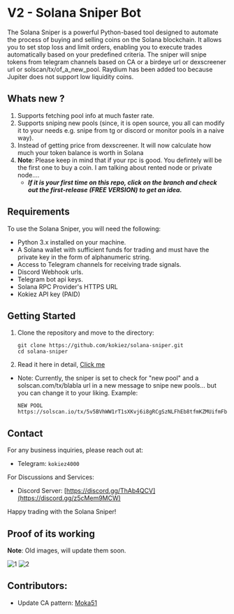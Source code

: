 # V2 - Solana Sniper Bot

The Solana Sniper is a powerful Python-based tool designed to automate the process of buying and selling coins on the Solana blockchain. It allows you to set stop loss and limit orders, enabling you to execute trades automatically based on your predefined criteria. The sniper will snipe tokens from telegram channels based on CA or a birdeye url or dexscreener url or solscan/tx/of_a_new_pool. Raydium has been added too because Jupiter does not support low liquidity coins.

## Whats new ? 
1) Supports fetching pool info at much faster rate.
2) Supports sniping new pools (since, it is open source, you all can modify it to your needs e.g. snipe from tg or discord or monitor pools in a naive way).
3) Instead of getting price from dexscreener. It will now calculate how much your token balance is worth in Solana
4) **Note**: Please keep in mind that if your rpc is good. You defintely will be the first one to buy a coin. I am talking about rented node or private node....
    - ***If it is your first time on this repo, click on the branch and check out the first-release (FREE VERSION) to get an idea.***

## Requirements

To use the Solana Sniper, you will need the following:

- Python 3.x installed on your machine.
- A Solana wallet with sufficient funds for trading and must have the private key in the form of alphanumeric string.
- Access to Telegram channels for receiving trade signals.
- Discord Webhook urls.
- Telegram bot api keys.
- Solana RPC Provider's HTTPS URL
- Kokiez API key (PAID)

## Getting Started

1. Clone the repository and move to the directory:
    ```shell
    git clone https://github.com/kokiez/solana-sniper.git
    cd solana-sniper
    ```
2. Read it here in detail, [Click me](https://github.com/kokiez/solana-sniper/blob/main/guide.md)
- Note: Currently, the sniper is set to check for "new pool" and a solscan.com/tx/blabla url in a new message to snipe new pools... but you can change it to your liking. Example:
   ```
   NEW POOL
   https://solscan.io/tx/5v5BVhWW1rT1sXKvj6i8gRCgSzNLFhEb8tfmKZMUifmFbCLFzfJCnkHgcAwcvCXnizmWMh8cT2WSDV4soJ7Pf5AP
   ```

## Contact

For any business inquiries, please reach out at:
- Telegram: `kokiez4000`

For Discussions and Services:
- Discord Server: [https://discord.gg/ThAb4QCV](https://discord.gg/z5cMem9MCW)

Happy trading with the Solana Sniper!

## Proof of its working

**Note**:  Old images, will update them soon.

![1](https://github.com/kokiez/solana-sniper/assets/105941365/2131ce16-1b5c-4cd2-8838-ff0427edbd71)
![2](https://github.com/kokiez/solana-sniper/assets/105941365/f54fb612-23de-4db1-85f2-39ded1ccc516)


## Contributors:
- Update CA pattern: [Moka51](https://github.com/Moka51)
